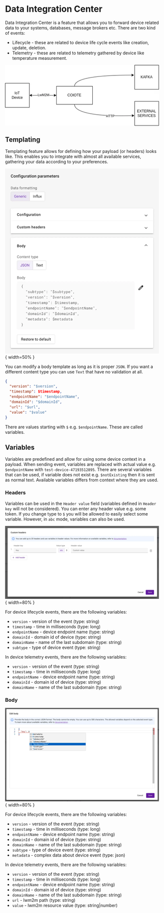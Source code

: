 # Data Integration Center

Data Integration Center is a feature that allows you to forward device related data to your systems, databases, message
brokers etc. There are two kind of events:

* Lifecycle - these are related to device life cycle events like creation, update, deletion.
* Telemetry - these are related to telemetry gathered by device like temperature measurement.

![Overview](./images/data-integration-center-overview.webp)

## Templating

Templating feature allows for defining how your payload (or headers) looks like. This enables you to integrate with
almost all available services, gathering your data according to your preferences.

![Wizard Form Body](./images/wizard-form-body.webp){ width=50% }

You can modify a body template as long as it is proper `JSON`. If you want a different content type you can use `Text`
that have no validation at all.

```json
{
  "version": "$version",
  "timestamp": $timestamp,
  "endpointName": "$endpointName",
  "domainId": "$domainId",
  "url": "$url",
  "value": "$value"
}
```

There are values starting with `$` e.g. `$endpointName`. These are called variables.

## Variables

Variables are predefined and allow for using some device context in a payload. When sending event, variables are replaced 
with actual value e.g. `$endpointName` with `test-device-47193512895`. There are several variables that can be used, if
variable does not exist e.g. `$notExisting` then it is sent as normal text. Available variables differs from context where
they are used.

### Headers

Variables can be used in the `Header value` field (variables defined in `Header key` will not be considered). You can
enter any header value e.g. some token. If you change type to `$` you will be allowed to easily select some variable.
However, in `abc` mode, variables can also be used.

![Custom Headers Dialog](./images/custom-headers-dialog.webp){ width=80% }

For device lifecycle events, there are the following variables:

* `version` - version of the event (type: string)
* `timestamp` - time in milliseconds (type: long)
* `endpointName` - device endpoint name (type: string)
* `domainId` - domain id of device (type: string)
* `domainName` - name of the last subdomain (type: string)
* `subtype` - type of device event (type: string)

In device telemetry events, there are the following variables:

* `version` - version of the event (type: string)
* `timestamp` - time in milliseconds (type: long)
* `endpointName` - device endpoint name (type: string)
* `domainId` - domain id of device (type: string)
* `domainName` - name of the last subdomain (type: string)

### Body

![Body Dialog](./images/body-dialog.webp){ width=80% }

For device lifecycle events, there are the following variables:

* `version` - version of the event (type: string)
* `timestamp` - time in milliseconds (type: long)
* `endpointName` - device endpoint name (type: string)
* `domainId` - domain id of device (type: string)
* `domainName` - name of the last subdomain (type: string)
* `subtype` - type of device event (type: string)
* `metadata` - complex data about device event (type: json)

In device telemetry events, there are the following variables:

* `version` - version of the event (type: string)
* `timestamp` - time in milliseconds (type: long)
* `endpointName` - device endpoint name (type: string)
* `domainId` - domain id of device (type: string)
* `domainName` - name of the last subdomain (type: string)
* `url` - lwm2m path (type: string)
* `value` - lwm2m resource value (type: string|number)
